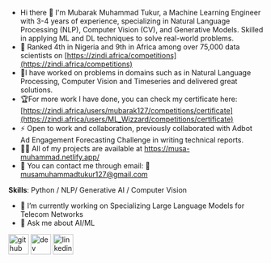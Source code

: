 - Hi there 👋
I'm Mubarak Muhammad Tukur, a Machine Learning Engineer with 3-4 years of experience, specializing in Natural Language Processing (NLP), Computer Vision (CV), and Generative Models. Skilled in applying ML and DL techniques to solve real-world problems.
- 🌱 Ranked 4th in Nigeria and 9th in Africa among over 75,000 data scientists on [https://zindi.africa/competitions](https://zindi.africa/competitions)
- 🔬I have worked on problems in domains such as in Natural Language Processing, Computer Vision and Timeseries and delivered great solutions.
- 🏆For more work I have done, you can check my certificate here: [https://zindi.africa/users/mubarak127/competitions/certificate](https://zindi.africa/users/ML_Wizzard/competitions/certificate)
- ⚡ Open to work and collaboration, previously collaborated with Adbot Ad Engagement Forecasting Challenge in writing technical reports.
- 👨‍💻 All of my projects are available at https://musa-muhammad.netlify.app/
- 🔬 You can contact me through email: 📧 musamuhammadtukur127@gmail.com

**Skills**: Python / NLP/ Generative AI / Computer Vision
- 🔭 I’m currently working on Specializing Large Language Models for Telecom Networks 
- 💬 Ask me about AI/ML 


[<img src='https://cdn.jsdelivr.net/npm/simple-icons@3.0.1/icons/github.svg' alt='github' height='40'>](https://github.com/https://github.com/mubrij)  [<img src='https://cdn.jsdelivr.net/npm/simple-icons@3.0.1/icons/hashnode.svg' alt='dev' height='40'>](https://muhd-mubarak.hashnode.dev/)  [<img src='https://cdn.jsdelivr.net/npm/simple-icons@3.0.1/icons/linkedin.svg' alt='linkedin' height='40'>](https://www.linkedin.com/in/www.linkedin.com/in/mubarak6211/)  
